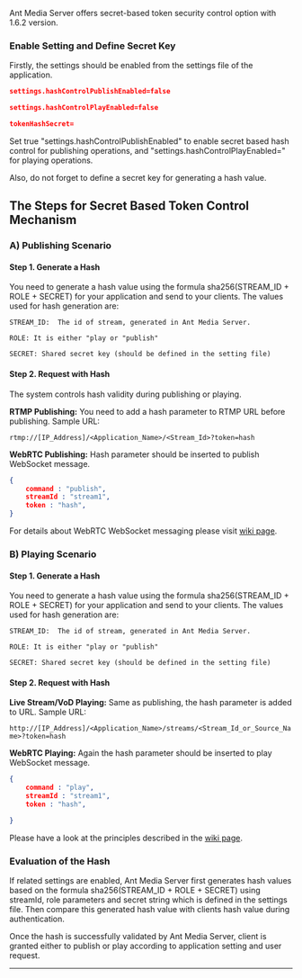 Ant Media Server offers secret-based token security control option with 1.6.2 version.

### Enable Setting and Define Secret Key

Firstly, the settings should be enabled from the settings file of the application.

```json
settings.hashControlPublishEnabled=false

settings.hashControlPlayEnabled=false

tokenHashSecret=

```
Set true "settings.hashControlPublishEnabled" to enable secret based hash control for publishing operations, and "settings.hashControlPlayEnabled=" for playing operations.

Also, do not forget to define a secret key for generating a hash value.



## The Steps for Secret Based Token Control Mechanism

### A) Publishing Scenario

#### Step 1. Generate a Hash

You need to generate a hash value using the formula sha256(STREAM_ID + ROLE + SECRET) for your application and send to your clients. The values used for hash generation are: 

`STREAM_ID:  The id of stream, generated in Ant Media Server.`

`ROLE: It is either "play or "publish"`

`SECRET: Shared secret key (should be defined in the setting file)` 



#### Step 2. Request with Hash 

The system controls hash validity during publishing or playing.

**RTMP Publishing:** You need to add a hash parameter to RTMP URL before publishing. Sample URL:

`rtmp://[IP_Address]/<Application_Name>/<Stream_Id>?token=hash`

**WebRTC Publishing:** Hash parameter should be inserted to publish WebSocket message.
```json
{
    command : "publish",
    streamId : "stream1",
    token : "hash",
}
```

 For details about WebRTC WebSocket messaging please visit [wiki page](https://github.com/ant-media/Ant-Media-Server/wiki/WebRTC-WebSocket-Messaging-Details).

### B) Playing Scenario

#### Step 1. Generate a Hash

You need to generate a hash value using the formula sha256(STREAM_ID + ROLE + SECRET) for your application and send to your clients. The values used for hash generation are: 

`STREAM_ID:  The id of stream, generated in Ant Media Server.`

`ROLE: It is either "play or "publish"`

`SECRET: Shared secret key (should be defined in the setting file)` 

#### Step 2. Request with Hash 

**Live Stream/VoD Playing:** Same as publishing, the hash parameter is added to URL. Sample URL:

``http://[IP_Address]/<Application_Name>/streams/<Stream_Id_or_Source_Name>?token=hash``

**WebRTC Playing:** Again the hash parameter should be inserted to play WebSocket message. 

```json
{
    command : "play",
    streamId : "stream1",
    token : "hash",

}
```

Please have a look at the principles described in the [wiki page](https://github.com/ant-media/Ant-Media-Server/wiki/WebRTC-WebSocket-Messaging-Details).


### Evaluation of the Hash

If related settings are enabled, Ant Media Server first generates hash values based on the formula sha256(STREAM_ID + ROLE + SECRET) using streamId, role parameters and secret string which is defined in the settings file. Then compare this generated hash value with clients hash value during authentication.

Once the hash is successfully validated by Ant Media Server, client is granted either to publish or play according to application setting and user request.
***
